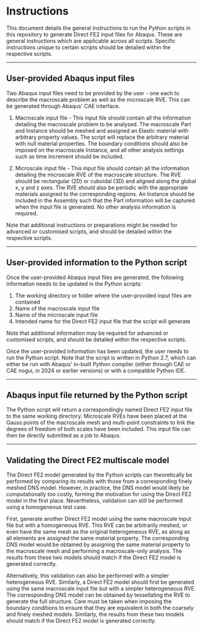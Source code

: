 # Instructions 

This document details the general instructions to run the Python scripts in this repository to generate Direct FE2 input files for Abaqus. These are general instructions which are applicable across all scripts. Specific instructions unique to certain scripts should be detailed within the respective scripts. 

-----
User-provided Abaqus input files
-----
Two Abaqus input files need to be provided by the user - one each to describe the macroscale problem as well as the microscale RVE. This can be generated through Abaqus' CAE interface. 

1) Macroscale input file - This input file should contain all the information detailing the macroscale problem to be analysed. The macroscale Part and Instance should be meshed and assigned an Elastic material with arbitrary property values. The script will replace the arbitrary material with null material properties. The boundary conditions should also be imposed on the macroscale Instance, and all other analysis settings such as time increment should be included. 

2) Microscale input file - This input file should contain all the information detailing the microscale RVE of the macroscale structure. The RVE should be rectangular (2D) or cuboidal (3D) and aligned along the global x, y and z axes. The RVE should also be periodic with the appropriate materials assigned to the corresponding regions. An Instance should be included in the Assembly such that the Part information will be captured when the input file is generated. No other analysis information is required.

Note that additional instructions or preparations might be needed for advanced or customised scripts, and should be detailed within the respective scripts. 

----
User-provided information to the Python script
-----
Once the user-provided Abaqus input files are generated, the following information needs to be updated in the Python scripts:
1) The working directory or folder where the user-provided input files are contained
2) Name of the macroscale input file
3) Name of the microscale input file
4) Intended name for the Direct FE2 input file that the script will generate

Note that additional information may be required for advanced or customised scripts, and should be detailed within the respective scripts.

Once the user-provided information has been updated, the user needs to run the Python script. Note that the script is written in Python 2.7, which can either be run with Abaqus' in-built Python compiler (either through CAE or CAE nogui, in 2024 or earlier versions) or with a compatible Python IDE. 

-----
Abaqus input file returned by the Python script
-----
The Python script will return a correspondingly named Direct FE2 input file to the same working directory. Microscale RVEs have been placed at the Gauss points of the macroscale mesh and multi-point constraints to link the degrees of freedom of both scales have been included. This input file can then be directly submitted as a job to Abaqus. 

-----
Validating the Direct FE2 multiscale model
-----
The Direct FE2 model generated by the Python scripts can theoretically be performed by comparing its results with those from a corresponding finely meshed DNS model. However, in practice, the DNS model would likely be computationally too costly, forming the motivation for using the Direct FE2 model in the first place. Nevertheless, validation can still be performed using a homogeneous test case.

First, generate another Direct FE2 model using the same macroscale input file but with a homogeneous RVE. This RVE can be arbitrarily meshed, or even have the same mesh as the original heterogeneous RVE, as along as all elements are assigned the same material property. The corresponding DNS model would be obtained by assigning the same material property to the macroscale mesh and performing a macroscale-only analysis. The results from these two models should match if the Direct FE2 model is generated correctly. 

Alternatively, this validation can also be performed with a simpler heterogeneous RVE. Similarly, a Direct FE2 model should first be generated using the same macroscale input file but with a simpler heterogeneous RVE. The corresponding DNS model can be obtained by tessellating the RVE to generate the full structure. Care must be taken when imposing the boundary conditions to ensure that they are equivalent in both the coarsely and finely meshed models. Similarly, the results from these two models should match if the Direct FE2 model is generated correctly.
